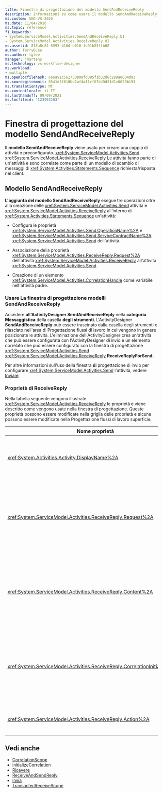 ```yaml
---
title: Finestra di progettazione del modello SendAndReceiveReply
description: Informazioni su come usare il modello SendAndReceiveReply in Progettazione flussi di lavoro creare una coppia di attività Send e ReceiveReply preconfigurato.
ms.custom: SEO-VS-2020
ms.date: 11/04/2016
ms.topic: reference
f1_keywords:
- System.ServiceModel.Activities.SendAndReceiveReply.UI
- System.ServiceModel.Activities.ReceiveReply.UI
ms.assetid: 818a8c84-6593-416d-b016-1d91b85ffb68
author: TerryGLee
ms.author: tglee
manager: jmartens
ms.technology: vs-workflow-designer
ms.workload:
- multiple
ms.openlocfilehash: 6a6a91c562750898fd085f1b32d8c299a8604d93
ms.sourcegitcommit: 0841d3f610bd2af4af1cf07dd9d31d1e0629b193
ms.translationtype: MT
ms.contentlocale: it-IT
ms.lasthandoff: 09/09/2021
ms.locfileid: "123963283"
---
```

# <a name="sendandreceivereply-template-designer"></a>Finestra di progettazione del modello SendAndReceiveReply

Il **modello SendAndReceiveReply** viene usato per creare una coppia di attività e preconfigurato. <xref:System.ServiceModel.Activities.Send> <xref:System.ServiceModel.Activities.ReceiveReply> Le attività fanno parte di un'attività e sono correlate come parte di un modello di scambio di messaggi di <xref:System.Activities.Statements.Sequence> richiesta/risposta nel client.

## <a name="the-sendandreceivereply-template"></a>Modello SendAndReceiveReply

**L'aggiunta del modello SendAndReceiveReply** esegue tre operazioni oltre alla creazione delle <xref:System.ServiceModel.Activities.Send> attività e <xref:System.ServiceModel.Activities.ReceiveReply> all'interno di <xref:System.Activities.Statements.Sequence> un'attività:

- Configura le proprietà <xref:System.ServiceModel.Activities.Send.OperationName%2A> e <xref:System.ServiceModel.Activities.Send.ServiceContractName%2A> <xref:System.ServiceModel.Activities.Send> dell'attività.

- Associazione della proprietà <xref:System.ServiceModel.Activities.ReceiveReply.Request%2A> dell'attività <xref:System.ServiceModel.Activities.ReceiveReply> all'attività <xref:System.ServiceModel.Activities.Send>.

- Creazione di un elemento <xref:System.ServiceModel.Activities.CorrelationHandle> come variabile nell'attività padre.

### <a name="use-the-sendandreceivereply-template-designer"></a>Usare La finestra di progettazione modelli SendAndReceiveReply

Accedere **all'ActivityDesigner SendAndReceiveReply** nella **categoria Messaggistica** della casella **degli strumenti**. L'ActivityDesigner **SendAndReceiveReply** può essere  trascinato dalla casella degli strumenti e rilasciato nell'area di Progettazione flussi di lavoro in cui vengono in genere posizionate le attività. L'eliminazione dell'ActivityDesigner crea un'attività che può essere configurata con l'ActivityDesigner di invio e un elemento correlato che può essere configurato con la finestra di progettazione <xref:System.ServiceModel.Activities.Send>  <xref:System.ServiceModel.Activities.ReceiveReply> **ReceiveReplyForSend.**

Per altre informazioni sull'uso della finestra **di** progettazione di invio per configurare <xref:System.ServiceModel.Activities.Send> l'attività, vedere [Inviare](../workflow-designer/send-activity-designer.md).

### <a name="properties-of-receivereply"></a>Proprietà di ReceiveReply

Nella tabella seguente vengono illustrate <xref:System.ServiceModel.Activities.ReceiveReply> le proprietà e viene descritto come vengono usate nella finestra di progettazione. Queste proprietà possono essere modificate nella griglia delle proprietà e alcune possono essere modificate nella Progettazione flussi di lavoro superficie.

| Nome proprietà | Obbligatoria | Utilizzo |
|-|----------|-|
| <xref:System.Activities.Activity.DisplayName%2A> | Falso | Nome descrittivo facoltativo dell'attività <xref:System.ServiceModel.Activities.ReceiveReply>. L'impostazione predefinita è ReceiveReplyForSend.<br /><br /> Anche se l'uso di un valore non predefinito per il tipo descrittivo non è strettamente necessario, è meglio <xref:System.Activities.Activity.DisplayName%2A> usare tale valore. |
| <xref:System.ServiceModel.Activities.ReceiveReply.Request%2A> | Vero | Riferimento all'attività <xref:System.ServiceModel.Activities.Send> correlata a questa attività <xref:System.ServiceModel.Activities.ReceiveReply>. Questa proprietà non deve essere **Null.** <xref:System.ServiceModel.Activities.Send> le <xref:System.ServiceModel.Activities.ReceiveReply> attività e vengono usate insieme nel client per modellare un modello di messaggistica di richiesta/risposta. Questa proprietà specifica quale attività <xref:System.ServiceModel.Activities.Send> viene associata. Nella finestra di progettazione non è possibile modificare questa proprietà perché viene associata automaticamente <xref:System.ServiceModel.Activities.Send> all'attività da cui è stata creata l'attività. <xref:System.ServiceModel.Activities.ReceiveReply> |
| <xref:System.ServiceModel.Activities.ReceiveReply.Content%2A> | Falso | Specifica il contenuto del messaggio o del parametro da ricevere. Può essere un'attività <xref:System.ServiceModel.Activities.ReceiveMessageContent> o un'attività <xref:System.ServiceModel.Activities.ReceiveParametersContent>. Modificare questa proprietà facendo clic sul pulsante con i puntini di sospensione  accanto al campo  **Contenuto** nella griglia delle proprietà oppure facendo clic sul pulsante Definisci accanto all'etichetta Contenuto nell'area **di** ActivityDesigner ricezione. Entrambi visualizzano la **finestra di dialogo Definizione** contenuto. Per altre informazioni su come usare questa casella, vedere Finestra [di dialogo Definizione contenuto](../workflow-designer/content-definition-dialog-box.md). |
| <xref:System.ServiceModel.Activities.ReceiveReply.CorrelationInitializers%2A> | Falso | Specifica la raccolta di oggetti <xref:System.ServiceModel.Activities.CorrelationInitializer> che inizializzano più oggetti <xref:System.ServiceModel.Activities.CorrelationHandle> che configurano questa attività <xref:System.ServiceModel.Activities.Receive> all'interno del flusso di lavoro. Fare clic sul pulsante con i puntini di sospensione accanto alla proprietà nella griglia delle proprietà per aprire la finestra di dialogo Aggiungi <xref:System.ServiceModel.Activities.Receive.CorrelationInitializers%2A> **inizializzatori** di correlazione . Per altre informazioni sull'uso di questa casella, vedere Finestra di dialogo [Aggiungi correlationInitializers](../workflow-designer/add-correlationinitializers-dialog-box.md). |
| <xref:System.ServiceModel.Activities.ReceiveReply.Action%2A> | Falso | Specifica l'intestazione Action del messaggio. Se non è impostato in modo esplicito, il valore predefinito è:<br /><br /> `https://tempuri.org/{service contract namespace}/{service contract name}/{operation name}`. |

## <a name="see-also"></a>Vedi anche

- [CorrelationScope](../workflow-designer/correlationscope-activity-designer.md)
- [InitializeCorrelation](../workflow-designer/initializecorrelation-activity-designer.md)
- [Ricevere](../workflow-designer/receive-activity-designer.md)
- [ReceiveAndSendReply](../workflow-designer/receiveandsendreply-template-designer.md)
- [Invia](../workflow-designer/send-activity-designer.md)
- [TransactedReceiveScope](../workflow-designer/transactedreceivescope-activity-designer.md)